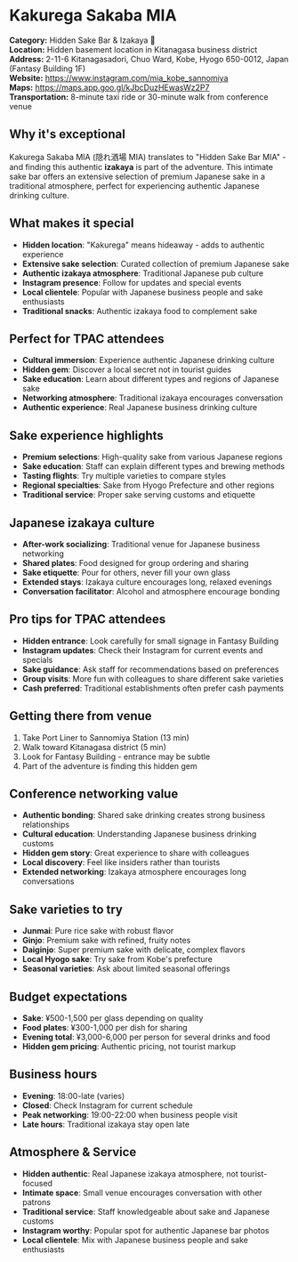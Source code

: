# Kakurega Sakaba MIA

**Category:** Hidden Sake Bar & Izakaya 🍶  
**Location:** Hidden basement location in Kitanagasa business district  
**Address:** 2-11-6 Kitanagasadori, Chuo Ward, Kobe, Hyogo 650-0012, Japan (Fantasy Building 1F)  
**Website:** https://www.instagram.com/mia_kobe_sannomiya  
**Maps:** https://maps.app.goo.gl/kJbcDuzHEwasWz2P7  
**Transportation:** 8-minute taxi ride or 30-minute walk from conference venue  

## Why it's exceptional

Kakurega Sakaba MIA (隠れ酒場 MIA) translates to "Hidden Sake Bar MIA" - and finding this authentic **izakaya** is part of the adventure. This intimate sake bar offers an extensive selection of premium Japanese sake in a traditional atmosphere, perfect for experiencing authentic Japanese drinking culture.

## What makes it special

- **Hidden location**: "Kakurega" means hideaway - adds to authentic experience
- **Extensive sake selection**: Curated collection of premium Japanese sake
- **Authentic izakaya atmosphere**: Traditional Japanese pub culture
- **Instagram presence**: Follow for updates and special events
- **Local clientele**: Popular with Japanese business people and sake enthusiasts
- **Traditional snacks**: Authentic izakaya food to complement sake

## Perfect for TPAC attendees

- **Cultural immersion**: Experience authentic Japanese drinking culture
- **Hidden gem**: Discover a local secret not in tourist guides
- **Sake education**: Learn about different types and regions of Japanese sake
- **Networking atmosphere**: Traditional izakaya encourages conversation
- **Authentic experience**: Real Japanese business drinking culture

## Sake experience highlights

- **Premium selections**: High-quality sake from various Japanese regions
- **Sake education**: Staff can explain different types and brewing methods
- **Tasting flights**: Try multiple varieties to compare styles
- **Regional specialties**: Sake from Hyogo Prefecture and other regions
- **Traditional service**: Proper sake serving customs and etiquette

## Japanese izakaya culture

- **After-work socializing**: Traditional venue for Japanese business networking
- **Shared plates**: Food designed for group ordering and sharing
- **Sake etiquette**: Pour for others, never fill your own glass
- **Extended stays**: Izakaya culture encourages long, relaxed evenings
- **Conversation facilitator**: Alcohol and atmosphere encourage bonding

## Pro tips for TPAC attendees

- **Hidden entrance**: Look carefully for small signage in Fantasy Building
- **Instagram updates**: Check their Instagram for current events and specials
- **Sake guidance**: Ask staff for recommendations based on preferences
- **Group visits**: More fun with colleagues to share different sake varieties
- **Cash preferred**: Traditional establishments often prefer cash payments

## Getting there from venue

1. Take Port Liner to Sannomiya Station (13 min)
2. Walk toward Kitanagasa district (5 min)
3. Look for Fantasy Building - entrance may be subtle
4. Part of the adventure is finding this hidden gem

## Conference networking value

- **Authentic bonding**: Shared sake drinking creates strong business relationships
- **Cultural education**: Understanding Japanese business drinking customs
- **Hidden gem story**: Great experience to share with colleagues
- **Local discovery**: Feel like insiders rather than tourists
- **Extended networking**: Izakaya atmosphere encourages long conversations

## Sake varieties to try

- **Junmai**: Pure rice sake with robust flavor
- **Ginjo**: Premium sake with refined, fruity notes
- **Daiginjo**: Super premium sake with delicate, complex flavors
- **Local Hyogo sake**: Try sake from Kobe's prefecture
- **Seasonal varieties**: Ask about limited seasonal offerings

## Budget expectations

- **Sake**: ¥500-1,500 per glass depending on quality
- **Food plates**: ¥300-1,000 per dish for sharing
- **Evening total**: ¥3,000-6,000 per person for several drinks and food
- **Hidden gem pricing**: Authentic pricing, not tourist markup

## Business hours

- **Evening**: 18:00-late (varies)
- **Closed**: Check Instagram for current schedule
- **Peak networking**: 19:00-22:00 when business people visit
- **Late hours**: Traditional izakaya stay open late

## Atmosphere & Service

- **Hidden authentic**: Real Japanese izakaya atmosphere, not tourist-focused
- **Intimate space**: Small venue encourages conversation with other patrons
- **Traditional service**: Staff knowledgeable about sake and Japanese customs
- **Instagram worthy**: Popular spot for authentic Japanese bar photos
- **Local clientele**: Mix with Japanese business people and sake enthusiasts